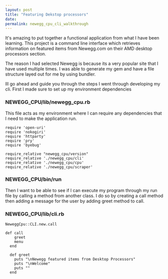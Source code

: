 ```yaml
---
layout: post
title: "Featuring Dekstop processors"
date:
permalink: newegg_cpu_cli_walkthrough
---
```




It's amazing to put together a functional application from what I have been learning. This project is a command line interface which retrieves information on featured items from Newegg.com on their AMD desktop processors section. 

The reason I had selected Newegg is because its a very popular site that I have used multiple times. I was able to generate my gem and have a file structure layed out for me by using bundler. 

Ill go ahead and guide you through the steps I went through developing my cli. First I made sure to set up my environment dependencies 

### NEWEGG_CPU/lib/newegg_cpu.rb

This file acts as my environment where I can require any dependencies that I need to make the application run. 

```
require 'open-uri'
require 'nokogiri'
require 'httparty'
require 'pry'
require 'byebug'

require_relative "newegg_cpu/version"
require_relative './newegg_cpu/cli'
require_relative './newegg_cpu/cpu'
require_relative './newegg_cpu/scraper'
```

### NEWEGG_CPU/bin/run
Then I want to be able to see if I can execute my program through my run file by calling a method from another class. I do so by creating a call method then adding a message for the user by adding greet method to call. 
### NEWEGG_CPU/lib/cli.rb
```
NeweggCpu::CLI.new.call
```
```
def call
    greet
    menu
  end

  def greet
    puts "\nNewegg featured items from Desktop Processors"
    puts "\nWelcome"
    puts ""
  end
```
